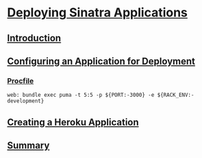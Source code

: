 # [Deploying Sinatra Applications](https://launchschool.com/lessons/26c18317/assignments)

## [Introduction](https://launchschool.com/lessons/26c18317/assignments/cf6f9a67)

## [Configuring an Application for Deployment](https://launchschool.com/lessons/26c18317/assignments/ab12b730)

### [Procfile](https://launchschool.com/lessons/26c18317/assignments/ab12b730)

`web: bundle exec puma -t 5:5 -p ${PORT:-3000} -e ${RACK_ENV:-development}`

## [Creating a Heroku Application](https://launchschool.com/lessons/26c18317/assignments/621c4795)
## [Summary](https://launchschool.com/lessons/26c18317/assignments/2989ba00)
